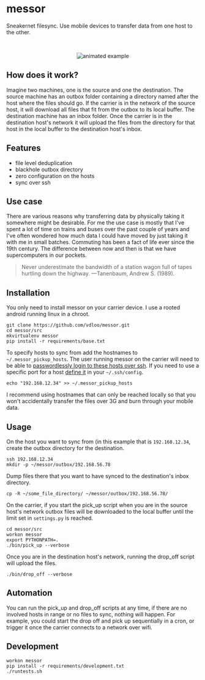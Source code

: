 messor
===========

Sneakernet filesync. Use mobile devices to transfer data from one host to the other.  

&nbsp;  

<p align="center">
  <img src="https://raw.githubusercontent.com/vdloo/messor/master/docs/animation/assets/messor.gif" alt="animated example"/>
</p>



How does it work?
-----------------
Imagine two machines, one is the source and one the destination. The source machine has an outbox folder containing a directory named after the host where the files should go. If the carrier is in the network of the source host, it will download all files that fit from the outbox to its local buffer. The destination machine has an inbox folder. Once the carrier is in the destination host's network it will upload the files from the directory for that host in the local buffer to the destination host's inbox.

Features
--------
- file level deduplication
- blackhole outbox directory
- zero configuration on the hosts
- sync over ssh

Use case
--------
There are various reasons why transferring data by physically taking it somewhere might be desirable. For me the use case is mostly that I've spent a lot of time on trains and buses over the past couple of years and I've often wondered how much data I could have moved by just taking it with me in small batches. Commuting has been a fact of life ever since the 19th century. The difference between now and then is that we have supercomputers in our pockets.

> Never underestimate the bandwidth of a station wagon full of tapes hurtling down the highway. —Tanenbaum, Andrew S. (1989).

Installation
------------
You only need to install messor on your carrier device. I use a rooted android running linux in a chroot.
```
git clone https://github.com/vdloo/messor.git
cd messor/src
mkvirtualenv messor
pip install -r requirements/base.txt
```

To specify hosts to sync from add the hostnames to ```~/.messor_pickup_hosts```. The user running messor on the carrier will need to be able to [passwordlessly login to these hosts over ssh](https://wiki.archlinux.org/index.php/SSH_keys#Simple_method). If you need to use a specific port for a host [define it](https://wiki.archlinux.org/index.php/Secure_Shell#Saving_connection_data_in_ssh_config) in your ```~/.ssh/config```. 
```
echo "192.168.12.34" >> ~/.messor_pickup_hosts
```

I recommend using hostnames that can only be reached locally so that you won't accidentally transfer the files over 3G and burn through your mobile data.

Usage
-----

On the host you want to sync from (in this example that is ```192.168.12.34```, create the outbox directory for the destination.
```
ssh 192.168.12.34
mkdir -p ~/messor/outbox/192.168.56.78
```

Dump files there that you want to have synced to the destination's inbox directory.
```
cp -R ~/some_file_directory/ ~/messor/outbox/192.168.56.78/
```

On the carrier, if you start the pick_up script when you are in the source host's network outbox files will be downloaded to the local buffer until the limit set in ```settings.py``` is reached.
```
cd messor/src
workon messor
export PYTHONPATH=.
./bin/pick_up --verbose
```

Once you are in the destination host's network, running the drop_off script will upload the files.
```
./bin/drop_off --verbose
```

Automation
----------
You can run the pick_up and drop_off scripts at any time, if there are no involved hosts in range or no files to sync, nothing will happen. For example, you could start the drop off and pick up sequentially in a cron, or trigger it once the carrier connects to a network over wifi.


Development
-----------
```
workon messor
pip install -r requirements/development.txt
./runtests.sh
```
